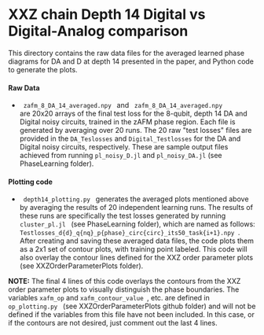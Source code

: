 # XXZ chain Depth 14 Digital vs Digital-Analog comparison

This directory contains the raw data files for the averaged learned phase diagrams for DA and D at depth 14 presented in the paper, and Python code to generate the plots.


#### Raw Data
<ul>
  <li>  <code> zafm_8_DA_14_averaged.npy </code> and <code> zafm_8_DA_14_averaged.npy </code>  </li> are 20x20 arrays of the final test loss for the 8-qubit, depth 14 DA and Digital noisy circuits, trained in the zAFM phase region.  Each file is generated by averaging over 20 runs.  The 20 raw "test losses" files are provided in the <code>DA_Teslosses</code> and <code>Digital_Testlosses</code> for the DA and Digital noisy circuits, respectively.  These are sample output files achieved from running <code>pl_noisy_D.jl</code> and <code>pl_noisy_DA.jl</code> (see PhaseLearning folder).
  
</ul>

#### Plotting code
  <ul>
    <li><code> depth14_plotting.py </code> generates the averaged plots mentioned above by averaging the results of 20 independent learning runs.  The results of these runs are specifically the test losses generated by running <code> cluster_pl.jl </code> (see PhaseLearning folder), which are named as follows: <code>Testlosses_d{d}_q{nq}_p{phase}_circ{circ}_its50_task{i+1}.npy </code>.<br />
After creating and saving these averaged data files, the code plots them as a 2x1 set of contour plots, with training point labeled.  This code will also overlay the contour lines defined for the XXZ order parameter plots (see XXZOrderParameterPlots folder).
       </li>
    
  </ul>

 **NOTE:** The final 4 lines of this code overlays the contours from the XXZ order parameter plots to visually distinguish the phase boundaries.  The variables <code>xafm_op</code> and <code>xafm_contour_value </code>, etc. are defined in <code>op_plotting.py </code> (see XXZOrderParameterPlots github folder) and will not be defined if the variables from this file have not been included.  In this case, or if the contours are not desired, just comment out the last 4 lines.


